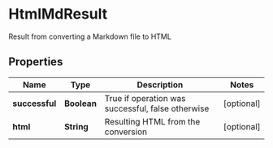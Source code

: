 

# HtmlMdResult

Result from converting a Markdown file to HTML
## Properties

Name | Type | Description | Notes
------------ | ------------- | ------------- | -------------
**successful** | **Boolean** | True if operation was successful, false otherwise |  [optional]
**html** | **String** | Resulting HTML from the conversion |  [optional]



